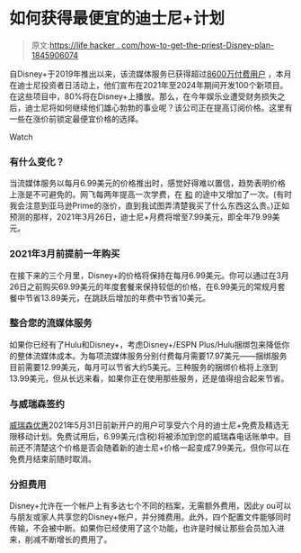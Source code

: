 # 如何获得最便宜的迪士尼+计划

> 原文:[https://life hacker . com/how-to-get-the-priest-Disney-plan-1845906074](https://lifehacker.com/how-to-get-the-cheapest-disney-plan-1845906074)

自Disney+于2019年推出以来，该流媒体服务已获得超过[8600万付费用户](https://variety.com/2020/digital/news/disney-plus-hits-86-8-million-subscribers-1234850846/) ，本月在迪士尼投资者日活动上，他们宣布在2021年至2024年期间开发100个新项目。在这些项目中，80%将在Disney+上播放。那么，在今年娱乐业遭受财务损失之后，迪士尼将如何继续他们雄心勃勃的事业呢？该公司正在提高订阅价格。这里有一些在涨价前锁定最便宜价格的选择。

Watch

### 有什么变化？

当流媒体服务以每月6.99美元的价格推出时，感觉好得难以置信，趋势表明价格上涨是不可避免的。网飞每两年提高一次学费，在 [和](https://www.cnn.com/2020/10/29/media/netflix-raises-prices/index.html) 的途中又增加了一次。(有时我会注意到亚马逊Prime的涨价，直到我试图弄清楚我买了什么东西这么贵。)正如预测的那样，2021年3月26日，迪士尼+月费将增至7.99美元，即全年79.99美元。

### 2021年3月前提前一年购买

在接下来的三个月里，Disney+的价格将保持在每月6.99美元。你可以通过在3月26日之前购买69.99美元的年度套餐来保持较低的价格，在6.99美元的常规月套餐中节省13.89美元，在跳跃后增加的年费中节省10美元。

### 整合您的流媒体服务

如果你已经有了Hulu和Disney+，考虑Disney+/ESPN Plus/Hulu捆绑包来降低你的整体流媒体成本。为每项流媒体服务分别付费每月需要17.97美元——捆绑服务目前需要12.99美元，每月可以节省大约5美元。三种服务的捆绑价格将上涨到13.99美元，但从长远来看，如果你正在使用那些服务，还是值得组合起来节省。

### 与威瑞森签约

[威瑞森优惠](https://www.verizon.com/solutions-and-services/disneyplus/)2021年5月31日前新开户的用户可享受六个月的迪士尼+免费及精选无限移动计划。免费试用后，6.99美元(含税)将被添加到您的威瑞森电话账单中。目前还不清楚这个价格是否会随着新的迪士尼+价格一起变成7.99美元，但你可以在免费月结束前随时取消。

### 分担费用

Disney+允许在一个帐户上有多达七个不同的档案，无需额外费用，因此y ou可以与朋友或家人共享您的Disney+帐户，并分摊费用。此外，四个配置文件能够同时传输，不会被中断。如果你已经使用了这个功能，也许是时候让那些会员加入进来，削减不断增长的费用了。